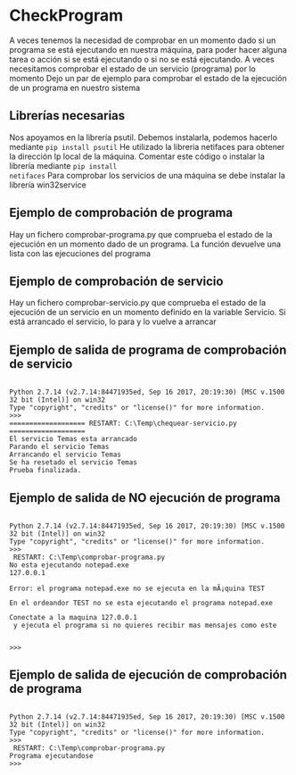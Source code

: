 # CheckProgram
A veces tenemos la necesidad de comprobar en un momento dado si un programa se está ejecutando en nuestra máquina, para poder hacer alguna tarea o acción si se está ejecutando o si no se está ejecutando.
A veces necesitamos comprobar el estado de un servicio (programa) por lo momento
Dejo un par de ejemplo para comprobar el estado de la ejecución de un programa en nuestro sistema

## Librerías necesarias
Nos apoyamos en la librería psutil. Debemos instalarla, podemos hacerlo mediante <code>pip install psutil</code>
He utilizado la libreria netifaces para obtener la dirección Ip local de la máquina. Comentar este código o instalar la librería mediante <code>pip install netifaces</code>
Para comprobar los servicios de una máquina se debe instalar la librería win32service

## Ejemplo de comprobación de programa
Hay un fichero comprobar-programa.py que comprueba el estado de la ejecución en un momento dado de un programa.
La función devuelve una lista con las ejecuciones del programa

## Ejemplo de comprobación de servicio
Hay un fichero comprobar-servicio.py que comprueba el estado de la ejecución de un servicio en un momento definido en la variable Servicio.
Si está arrancado el servicio, lo para y lo vuelve a arrancar

## Ejemplo de salida de programa de comprobación de servicio
<code>
Python 2.7.14 (v2.7.14:84471935ed, Sep 16 2017, 20:19:30) [MSC v.1500 32 bit (Intel)] on win32
Type "copyright", "credits" or "license()" for more information.
>>> 
=================== RESTART: C:\Temp\chequear-servicio.py ===================
El servicio Temas esta arrancado
Parando el servicio Temas
Arrancando el servicio Temas
Se ha resetado el servicio Temas
Prueba finalizada.
</code>

## Ejemplo de salida de NO ejecución de programa

<code>
Python 2.7.14 (v2.7.14:84471935ed, Sep 16 2017, 20:19:30) [MSC v.1500 32 bit (Intel)] on win32
Type "copyright", "credits" or "license()" for more information.
>>> 
 RESTART: C:\Temp\comprobar-programa.py 
No esta ejecutando notepad.exe
127.0.0.1<br>
Error: el programa notepad.exe no se ejecuta en la mÃ¡quina TEST
<p>En el ordeandor TEST no se esta ejecutando el programa notepad.exe</p><p>Conectate a la maquina 127.0.0.1<br> y ejecuta el programa si no quieres recibir mas mensajes como este</p>
>>> 
</code>

## Ejemplo de salida de ejecución de comprobación de programa

<code>
Python 2.7.14 (v2.7.14:84471935ed, Sep 16 2017, 20:19:30) [MSC v.1500 32 bit (Intel)] on win32
Type "copyright", "credits" or "license()" for more information.
>>> 
 RESTART: C:\Temp\comprobar-programa.py 
Programa ejecutandose
>>> 
</code>